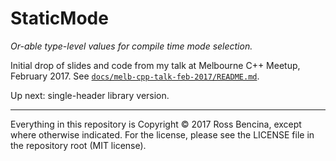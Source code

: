 # StaticMode

*Or-able type-level values for compile time mode selection.*

Initial drop of slides and code from my talk at Melbourne C++ Meetup, February 2017.
See [`docs/melb-cpp-talk-feb-2017/README.md`](docs/melb-cpp-talk-feb-2017/README.md).

Up next: single-header library version.

---
Everything in this repository is Copyright &copy; 2017 Ross Bencina,
except where otherwise indicated.
For the license, please see the LICENSE file in the repository root (MIT license).
